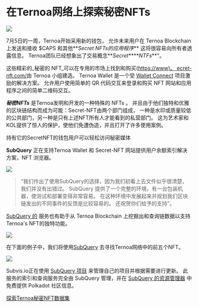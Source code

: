 # 在Ternoa网络上探索秘密NFTs

![](https://miro.medium.com/max/1200/0*s1fSGGelS-HVJNBm)

7月5日的一周，Ternoa开始采用新的钱包， 允许未来用户在 Ternoa Blockchain 上发送和接收 $CAPS 和其他**_Secret NFTs的应用程序_**  这将很容易向所有者透露信息。 Ternoa团队已经想象出了交易概念**_Secret_****_NTFs_**"。

这些精彩的_秘密的 NFT_可以在专用的市场上找到和购买([https://www)。 ecret-nft.com/](https://www.secret-nft.com/)由 Ternoa 小组建造。 Ternoa Wallet 是一个受 [Wallet Connect](https://walletconnect.org/) 项目激励的解决方案。 允许用户使用简单的 QR 代码交互来登录和购买 NFT 网站和应用程序之间的简单二维码交互。

**_秘密NFTs_** 是Ternoa发明和开发的一种特殊的 NFTs 。 并且由于他们独特和优雅的区块链结构而成为可能：Secret-NFT由两个部门组成， 一种是水印或质量较低的公共部门，另一种是只有上述NFT所有人才能看到的私营部门。 这为艺术家和KOL提供了惊人的保护，使他们免遭伪造，并且打开了许多使用案例。

持有它的SecretNFT的钱包用户可以轻松访问秘密媒体

**SubQuery** 正在支持Ternoa Wallet 和 Secret-NFT 网站提供用户余额索引解决方案，NFT 浏览器。

![](https://miro.medium.com/max/1400/0*gquKRKBgiyAAxRFZ)

> “我们作出了使用SubQuery的选择，因为我们初看上去文件似乎很清楚，我们并没有出错过。 SubQuery 提供了一个完整的环境，有一台包装机器，使测试和部署变得非常容易。 在这种环境中发展起来并规划我们区块链发出的不同事件的反馈是比较容易的。 还祝贺你们给予的支持”。

[SubQuery 的](https://subquery.network/) 服务也有助于从 Ternoa Blockchain 上挖掘出和查询链数据以支持Ternoa's NFT的独特功能。

![](https://miro.medium.com/max/1400/0*CA7lfxmZxHCKhzWw)

在下面的例子中，我们将使用[SubQuery](https://explorer.subquery.network/subquery/capsule-corp-ternoa/indexer) 去寻找Ternoa网络中的前五个NFT。

![](https://miro.medium.com/max/1400/0*YaQGpb3xUn7BUESx)

Subvis.io正在使用 [SubQuery 项目](https://project.subquery.network/) 来管理自己的项目并根据需要进行更新。 此服务的索引和查询服务完全由 SubQuery 管理，并在 [SubQuery 的资源管理器](https://explorer.subquery.network/) 中免费提供 Polkadot 社区信息。

[探索Ternoa秘密NFT数据集](https://explorer.subquery.network/subquery/capsule-corp-ternoa/indexer)
